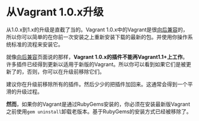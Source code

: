 
# 从Vagrant 1.0.x升级
从1.0.x到1.x的升级是直截了当的。Vagrant 1.0.x中的Vagrant是很[向后兼容][1]的，所以你可以简单的在你前一次安装之上重新安装下载的最新的包。并使用你操作系统标准的流程来安装它。

就像[向后兼容][1]页面说的那样，**Vagrant 1.0.x的插件不能再Vagrant1.1+上工作**。许多插件已经得到更新以适用于新版的Vagrant。所以你可以看到如果它们是被更新了的，否则，你可以在升级前移除它们。

建议你在升级前移除所有的插件。然后少少的把插件加回来。这通常会得到一个平滑的升级过程。

**然而**，如果你的Vagrant是通过RubyGems安装的，你必须在安装最新版Vagrant之前使用`gem uninstall`卸载老版本。基于RubyGems的安装方式已经被移除了。

[1]: https://docs.vagrantup.com/v2/installation/backwards-compatibility.html
